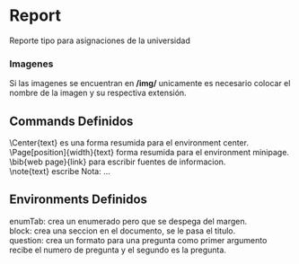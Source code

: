# Report
Reporte tipo para asignaciones de la universidad

### Imagenes
Si las imagenes se encuentran en **/img/** unicamente es necesario colocar el nombre de la imagen y su respectiva extensión.

## Commands Definidos
\Center{text} es una forma resumida para el environment center.<br/>
\Page[position]{width}{text} forma resumida para el environment minipage.<br/>
\bib{web page}{link} para escribir fuentes de informacion.<br/>
\note{text} escribe Nota: ... <br/>

## Environments Definidos
enumTab: crea un enumerado pero que se despega del margen.<br/>
block: crea una seccion en el documento, se le pasa el titulo.<br/>
question: crea un formato para una pregunta como primer argumento recibe el numero de pregunta y el segundo es la pregunta.<br/>



